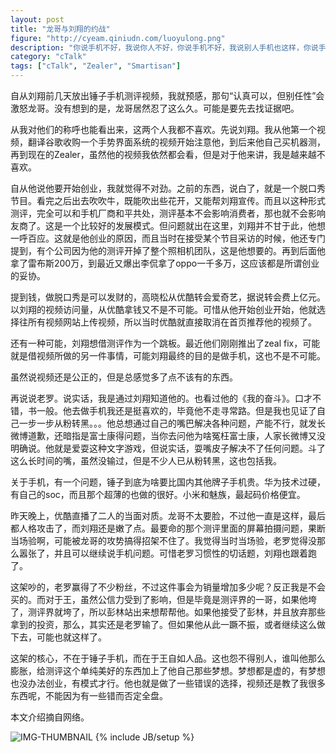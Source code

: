 ```yaml
---
layout: post
title: "龙哥与刘翔的约战"
figure: "http://cyeam.qiniudn.com/luoyulong.png"
description: "你说手机不好，我说你人不好，你说手机不好，我说别人手机也这样，你说手机不好，我说你给我找个除了苹果三星以外好的。你说手机不好，我说你从事了犯法的事情。你说手机不好，我说你被包养了没资格所说话。两个人说了半天，手机到底好不好？"
category: "cTalk"
tags: ["cTalk", "Zealer", "Smartisan"]
---
```


自从刘翔前几天放出锤子手机测评视频，我就预感，那句“认真可以，但别任性”会激怒龙哥。没有想到的是，龙哥居然忍了这么久。可能是要先去找证据吧。

从我对他们的称呼也能看出来，这两个人我都不喜欢。先说刘翔。我从他第一个视频，翻译谷歌收购一个手势界面系统的视频开始注意他，到后来他自己买机器测，再到现在的Zealer，虽然他的视频我依然都会看，但是对于他来讲，我是越来越不喜欢。

自从他说他要开始创业，我就觉得不对劲。之前的东西，说白了，就是一个脱口秀节目。看完之后出去吹吹牛，既能吹出些花开，又能帮刘翔宣传。而且以这种形式测评，完全可以和手机厂商和平共处，测评基本不会影响消费者，那也就不会影响友商了。这是一个比较好的发展模式。但问题就出在这里，刘翔并不甘于此，他想一呼百应。这就是他创业的原因，而且当时在接受某个节目采访的时候，他还专门提到，有个公司因为他的测评开掉了整个照相机团队，这是他想要的。再到后面他拿了雷布斯200万，到最近又爆出李侃拿了oppo一千多万，这应该都是所谓创业的妥协。

提到钱，做脱口秀是可以发财的，高晓松从优酷转会爱奇艺，据说转会费上亿元。以刘翔的视频访问量，从优酷拿钱又不是不可能。可惜从他开始创业开始，他就选择往所有视频网站上传视频，所以当时优酷就直接取消在首页推荐他的视频了。

还有一种可能，刘翔想借测评作为一个跳板。最近他们刚刚推出了zeal fix，可能就是借视频所做的另一件事情，可能刘翔最终的目的是做手机，这也不是不可能。

虽然说视频还是公正的，但是总感觉多了点不该有的东西。

再说说老罗。说实话，我是通过刘翔知道他的。也看过他的《我的奋斗》。口才不错，书一般。他去做手机我还是挺喜欢的，毕竟他不走寻常路。但是我也见证了自己一步一步从粉转黑。。。他总想通过自己的嘴巴解决各种问题，产能不行，就发长微博道歉，还暗指是富士康得问题，当你去问他为啥冤枉富士康，人家长微博又没明确说。他就是爱耍这种文字游戏，但说实话，耍嘴皮子解决不了任何问题。斗了这么长时间的嘴，虽然没输过，但是不少人已从粉转黑，这也包括我。

关于手机，有一个问题，锤子到底为啥要比国内其他牌子手机贵。华为技术过硬，有自己的soc，而且那个超薄的也做的很好。小米和魅族，最起码价格便宜。

昨天晚上，优酷直播了二人的当面对质。龙哥不太要脸，不过他一直是这样，最后都人格攻击了，而刘翔还是嫩了点。最要命的那个测评里面的屏幕拍摄问题，果断当场验啊，可能被龙哥的攻势搞得招架不住了。我觉得当时当场验，老罗觉得没那么嚣张了，并且可以继续说手机问题。可惜老罗习惯性的切话题，刘翔也跟着跑了。

这架吵的，老罗赢得了不少粉丝，不过这件事会为销量增加多少呢？反正我是不会买的。而对于王，虽然公信力受到了影响，但是毕竟是测评界的一哥，如果他垮了，测评界就垮了，所以彭林站出来想帮帮他。如果他接受了彭林，并且放弃那些拿到的投资，那么，其实还是老罗输了。但如果他从此一蹶不振，或者继续这么做下去，可能也就这样了。

这架的核心，不在于锤子手机，而在于王自如人品。这也怨不得别人，谁叫他那么膨胀，给测评这个单纯美好的东西加上了他自己那些梦想。梦想都是虚的，有梦想也没办法创业，有模式才行。他也就是做了一些错误的选择，视频还是教了我很多东西呢，不能因为有一些错而否定全盘。

本文介绍摘自网络。

![IMG-THUMBNAIL](http://cyeam.qiniudn.com/zhouhongyi.jpg)
{% include JB/setup %}